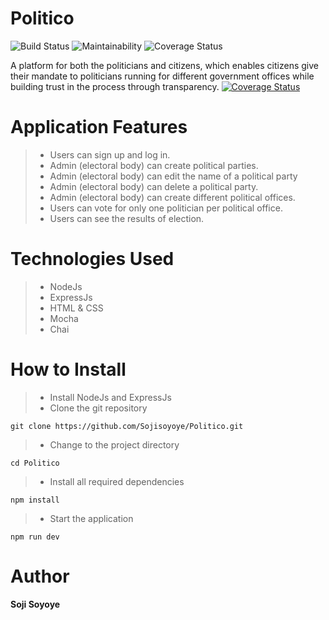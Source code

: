 # Politico
![Build Status](https://travis-ci.com/Sojisoyoye/Politico.svg?branch=develop)
![Maintainability](https://api.codeclimate.com/v1/badges/b9052cf0f6a481ecbcc7/maintainability)
![Coverage Status](https://coveralls.io/repos/github/Sojisoyoye/Politico/badge.svg?branch=develop)


A platform for both the politicians and citizens, which enables citizens give their mandate to politicians running for different government offices while building trust in the process through transparency.
[![Coverage Status](https://coveralls.io/repos/github/Sojisoyoye/Politico/badge.svg?branch=develop)](https://coveralls.io/github/Sojisoyoye/Politico?branch=develop)

# Application Features
>- Users can sign up and log in.
>- Admin (electoral body) can create political parties.
>- Admin (electoral body) can edit the name of a political party
>- Admin (electoral body) can delete a political party.
>- Admin (electoral body) can create different political offices.
>- Users can vote for only one politician per political office.
>- Users can see the results of election.

# Technologies Used
>- NodeJs
>- ExpressJs
>- HTML & CSS 
>- Mocha
>- Chai

# How to Install
>- Install NodeJs and ExpressJs
>- Clone the git repository

`git clone https://github.com/Sojisoyoye/Politico.git`

>- Change to the project directory

`cd Politico`

>- Install all required dependencies

`npm install`

>- Start the application

`npm run dev`

# Author

**Soji Soyoye**